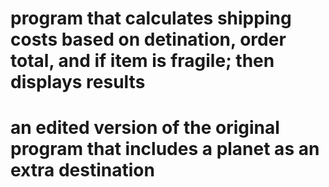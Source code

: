 # program that calculates shipping costs based on detination, order total, and if item is fragile; then displays results
# an edited version of the original program that includes a planet as an extra destination
